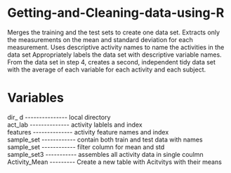 # Getting-and-Cleaning-data-using-R
Merges the training and the test sets to create one data set.
Extracts only the measurements on the mean and standard deviation for each measurement.
Uses descriptive activity names to name the activities in the data set
Appropriately labels the data set with descriptive variable names.
From the data set in step 4, creates a second, independent tidy data set with the average of each variable for each activity and each subject.
# Variables

dir_ d --------------- local directory<br/>
act_lab --------------  activity lablels and index<br/>
features -------------- activity feature names and index<br/>
sample_set ------------ contain both train and test data with names<br/>
sample_set ------------ filter column for mean and std<br/>
sample_set3 ----------- assembles all activity data in single coulmn<br/>
Activity_Mean --------- Create a new table with Acitvitys with their means<br/>
